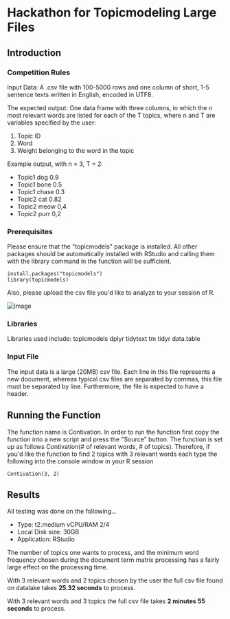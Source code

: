 # Hackathon for Topicmodeling Large Files

## Introduction
### Competition Rules
 Input Data: 
 A .csv file with 100-5000 rows and one column of short, 1-5 sentence texts written in English, encoded in UTF8. 
 
 The expected output: 
 One data frame with three columns, in which the n most relevant words are listed for each of the T topics, where n and T are variables specified by the user: 
 1. Topic ID 
 2. Word 
 3. Weight belonging to the word in the topic 

Example output, with n = 3, T = 2: 
 - Topic1   dog     0.9 
 - Topic1   bone    0.5 
 - Topic1   chase   0.3 
 - Topic2   cat     0.82 
 - Topic2   meow    0,4 
 - Topic2   purr    0,2

### Prerequisites

Please ensure that the "topicmodels" package is installed. All other packages should be automatically installed with RStudio and calling them with the library command in the function will be sufficient.
```
install.packages("topicmodels")
library(topicmodels)
```
Also, please upload the csv file you'd like to analyze to your session of R.

![image](https://user-images.githubusercontent.com/43450019/45838167-14f30580-bcdf-11e8-82fc-af9232a91560.png)

### Libraries
Libraries used include:
  topicmodels
  dplyr
  tidytext
  tm
  tidyr
  data.table
  
### Input File

The input data is a large (20MB) csv file. Each line in this file represents a new document, whereas typical csv files are separated by commas, this file must be separated by line. Furthermore, the file is expected to have a header.

## Running the Function

The function name is Contivation. In order to run the function first copy the function into a new script and press the "Source" button.
The function is set up as follows Contivation(# of relevant words, # of topics). Therefore, if you'd like the function to find 2 topics with 3 relevant words each type the following into the console window in your R session

```
Contivation(3, 2)
```


## Results

All testing was done on the following...

- Type: t2.medium vCPU/RAM 2/4
- Local Disk size: 30GB
- Application: RStudio

The number of topics one wants to process, and the minimum word frequency chosen during the document term matrix processing has a fairly large effect on the processing time.

 

With 3 relevant words and 2 topics chosen by the user the full csv file found on datalake takes **25.32 seconds** to process.

With 3 relevant words and 3 topics the full csv file takes **2 minutes 55 seconds** to process.


